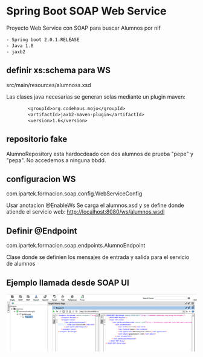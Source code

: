 # Spring Boot SOAP Web Service

Proyecto Web Service con SOAP para buscar Alumnos por nif

	- Spring boot 2.0.1.RELEASE
	- Java 1.8
	- jaxb2
	
	
## definir xs:schema para WS

src/main/resources/alumnoss.xsd

Las clases java necesarias se generan solas mediante un plugin maven:

			<groupId>org.codehaus.mojo</groupId>
			<artifactId>jaxb2-maven-plugin</artifactId>
			<version>1.6</version>
			
## repositorio fake

AlumnoRepository esta hardocdeado con dos alumnos de prueba "pepe" y "pepa". No accedemos a ninguna bbdd.

## configuracion WS

com.ipartek.formacion.soap.config.WebServiceConfig

Usar anotacion @EnableWs
Se carga el alumnos.xsd y se define donde atiende el servicio web: [http://localhost:8080/ws/alumnos.wsdl](http://localhost:8080/ws/alumnos.wsdl)



## Definir @Endpoint


com.ipartek.formacion.soap.endpoints.AlumnoEndpoint

Clase donde se definien los mensajes de entrada y salida para el servicio de alumnos


## Ejemplo llamada desde SOAP UI

![Alt text](https://github.com/anderuraga/spring-boot-soap/blob/master/screenshot1.png)

			
			 
